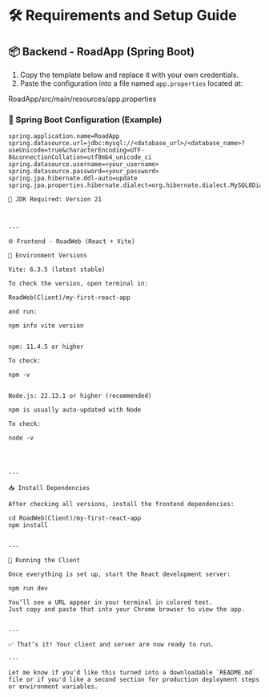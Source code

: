 # 🛠️ Requirements and Setup Guide

## 📦 Backend - RoadApp (Spring Boot)

1. Copy the template below and replace it with your own credentials.
2. Paste the configuration into a file named `app.properties` located at:

RoadApp/src/main/resources/app.properties

### 🔧 Spring Boot Configuration (Example)
```properties
spring.application.name=RoadApp
spring.datasource.url=jdbc:mysql://<database_url>/<database_name>?useUnicode=true&characterEncoding=UTF-8&connectionCollation=utf8mb4_unicode_ci
spring.datasource.username=<your_username>
spring.datasource.password=<your_password>
spring.jpa.hibernate.ddl-auto=update
spring.jpa.properties.hibernate.dialect=org.hibernate.dialect.MySQL8Dialect

📌 JDK Required: Version 21



---

🌐 Frontend - RoadWeb (React + Vite)

🧪 Environment Versions

Vite: 6.3.5 (latest stable)

To check the version, open terminal in:

RoadWeb(Client)/my-first-react-app

and run:

npm info vite version


npm: 11.4.5 or higher

To check:

npm -v


Node.js: 22.13.1 or higher (recommended)

npm is usually auto-updated with Node

To check:

node -v




---

📥 Install Dependencies

After checking all versions, install the frontend dependencies:

cd RoadWeb(Client)/my-first-react-app
npm install


---

🚀 Running the Client

Once everything is set up, start the React development server:

npm run dev

You’ll see a URL appear in your terminal in colored text.
Just copy and paste that into your Chrome browser to view the app.


---

✅ That’s it! Your client and server are now ready to run.

---

Let me know if you'd like this turned into a downloadable `README.md` file or if you'd like a second section for production deployment steps or environment variables.

